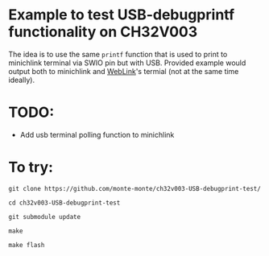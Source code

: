 # Example to test USB-debugprintf functionality on CH32V003
The idea is to use the same ``printf`` function that is used to print to minichlink terminal via SWIO pin but with USB. 
Provided example would output both to minichlink and [WebLink](https://subjectiverealitylabs.com/WeblinkUSB/)'s termial (not at the same time ideally).

# TODO:
- Add usb terminal polling function to minichlink

# To try:
``git clone https://github.com/monte-monte/ch32v003-USB-debugprint-test/``

``cd ch32v003-USB-debugprint-test``

``git submodule update``

``make``

``make flash``
